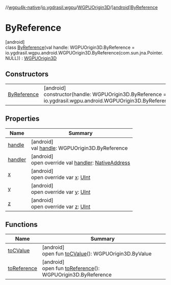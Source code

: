 //[wgpu4k-native](../../../../index.md)/[io.ygdrasil.wgpu](../../index.md)/[WGPUOrigin3D](../index.md)/[[android]ByReference](index.md)

# ByReference

[android]\
class [ByReference](index.md)(val handle: WGPUOrigin3D.ByReference = io.ygdrasil.wgpu.android.WGPUOrigin3D.ByReference(com.sun.jna.Pointer.NULL)) : [WGPUOrigin3D](../index.md)

## Constructors

| | |
|---|---|
| [ByReference](-by-reference.md) | [android]<br>constructor(handle: WGPUOrigin3D.ByReference = io.ygdrasil.wgpu.android.WGPUOrigin3D.ByReference(com.sun.jna.Pointer.NULL)) |

## Properties

| Name | Summary |
|---|---|
| [handle](handle.md) | [android]<br>val [handle](handle.md): WGPUOrigin3D.ByReference |
| [handler](handler.md) | [android]<br>open override val [handler](handler.md): [NativeAddress](../../../ffi/-native-address/index.md) |
| [x](x.md) | [android]<br>open override var [x](x.md): [UInt](https://kotlinlang.org/api/core/kotlin-stdlib/kotlin/-u-int/index.html) |
| [y](y.md) | [android]<br>open override var [y](y.md): [UInt](https://kotlinlang.org/api/core/kotlin-stdlib/kotlin/-u-int/index.html) |
| [z](z.md) | [android]<br>open override var [z](z.md): [UInt](https://kotlinlang.org/api/core/kotlin-stdlib/kotlin/-u-int/index.html) |

## Functions

| Name | Summary |
|---|---|
| [toCValue](../[android]to-c-value.md) | [android]<br>open fun [toCValue](../[android]to-c-value.md)(): WGPUOrigin3D.ByValue |
| [toReference](../to-reference.md) | [android]<br>open fun [toReference](../to-reference.md)(): WGPUOrigin3D.ByReference |